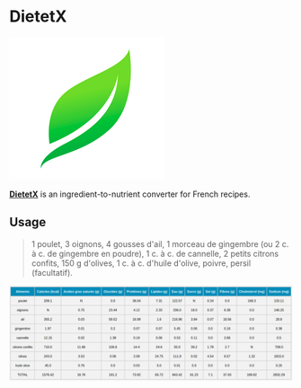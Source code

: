 # DietetX

![Logo](/static/leaf_logo.png)

[**DietetX**](https://dietetx.onrender.com/) is an ingredient-to-nutrient converter for French recipes.

## Usage

> 1 poulet, 3 oignons, 4 gousses d'ail, 1 morceau de gingembre (ou 2 c. à c. de gingembre en poudre), 1 c. à c. de cannelle, 2 petits citrons confits, 150 g d'olives, 1 c. à c. d'huile d'olive, poivre, persil (facultatif).

![Image Demo](/static/demo_pic.png)
